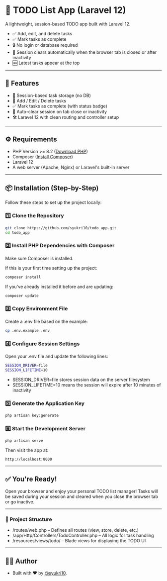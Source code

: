 # 📝 TODO List App (Laravel 12)

A lightweight, session-based TODO app built with Laravel 12.

- ✅ Add, edit, and delete tasks  
- ✅ Mark tasks as complete  
- 🔒 No login or database required  
- 🧹 Session clears automatically when the browser tab is closed or after inactivity  
- 🆕 Latest tasks appear at the top  

---

## 🚀 Features

- 🧠 Session-based task storage (no DB)
- 📝 Add / Edit / Delete tasks
- ✅ Mark tasks as complete (with status badge)
- 🧼 Auto-clear session on tab close or inactivity
- 🛠 Laravel 12 with clean routing and controller setup

---

## ⚙️ Requirements

- PHP Version >= 8.2 ([Download PHP](https://www.php.net/downloads.php))  
- Composer ([Install Composer](https://getcomposer.org))  
- Laravel 12  
- A web server (Apache, Nginx) or Laravel's built-in server  

---

## 📦 Installation (Step-by-Step)

Follow these steps to set up the project locally:

### 1️⃣ Clone the Repository

```bash
git clone https://github.com/syukri10/todo_app.git
cd todo_app
```

### 2️⃣ Install PHP Dependencies with Composer

Make sure Composer is installed.

If this is your first time setting up the project:
```bash
composer install
```
If you've already installed it before and are updating:
```bash
composer update
```

### 3️⃣ Copy Environment File

Create a .env file based on the example:

```bash
cp .env.example .env
```

### 4️⃣ Configure Session Settings

Open your .env file and update the following lines:

```bash
SESSION_DRIVER=file
SESSION_LIFETIME=10
```
- SESSION_DRIVER=file stores session data on the server filesystem
- SESSION_LIFETIME=10 means the session will expire after 10 minutes of inactivity

### 5️⃣ Generate the Application Key

```bash
php artisan key:generate
```

### 6️⃣ Start the Development Server

```bash
php artisan serve
```
Then visit the app at:

```arduino
http://localhost:8000
```

---

## ✅ You're Ready!
Open your browser and enjoy your personal TODO list manager!
Tasks will be saved during your session and cleared when you close the browser tab or go inactive.

---

### 📁 Project Structure

- /routes/web.php – Defines all routes (view, store, delete, etc.)
- /app/Http/Controllers/TodoController.php – All logic for task handling
- /resources/views/todo/ – Blade views for displaying the TODO UI

---

## 🙋‍♂️ Author
- Built with ❤️ by [@syukri10](https://github.com/syukri10).
